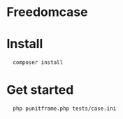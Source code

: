 # Freedomcase

# Install
```
  composer install
```

# Get started
```Bash
  php punitframe.php tests/case.ini
```
